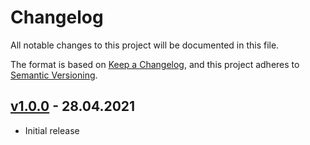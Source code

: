 # Changelog

All notable changes to this project will be documented in this file.

The format is based on [Keep a Changelog](https://keepachangelog.com/en/1.0.0/),
and this project adheres to [Semantic Versioning](https://semver.org/spec/v2.0.0.html).

## [v1.0.0] - 28.04.2021

- Initial release

[v1.0.0]: https://github.com/denisvasilik/binalyzer-core/tree/v1.0.0
